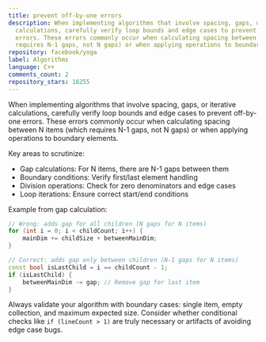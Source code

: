 ```yaml
---
title: prevent off-by-one errors
description: When implementing algorithms that involve spacing, gaps, or iterative
  calculations, carefully verify loop bounds and edge cases to prevent off-by-one
  errors. These errors commonly occur when calculating spacing between N items (which
  requires N-1 gaps, not N gaps) or when applying operations to boundary elements.
repository: facebook/yoga
label: Algorithms
language: C++
comments_count: 2
repository_stars: 18255
---
```


When implementing algorithms that involve spacing, gaps, or iterative calculations, carefully verify loop bounds and edge cases to prevent off-by-one errors. These errors commonly occur when calculating spacing between N items (which requires N-1 gaps, not N gaps) or when applying operations to boundary elements.

Key areas to scrutinize:
- Gap calculations: For N items, there are N-1 gaps between them
- Boundary conditions: Verify first/last element handling
- Division operations: Check for zero denominators and edge cases
- Loop iterations: Ensure correct start/end conditions

Example from gap calculation:
```cpp
// Wrong: adds gap for all children (N gaps for N items)
for (int i = 0; i < childCount; i++) {
    mainDim += childSize + betweenMainDim;
}

// Correct: adds gap only between children (N-1 gaps for N items)  
const bool isLastChild = i == childCount - 1;
if (isLastChild) {
    betweenMainDim -= gap; // Remove gap for last item
}
```

Always validate your algorithm with boundary cases: single item, empty collection, and maximum expected size. Consider whether conditional checks like `if (lineCount > 1)` are truly necessary or artifacts of avoiding edge case bugs.